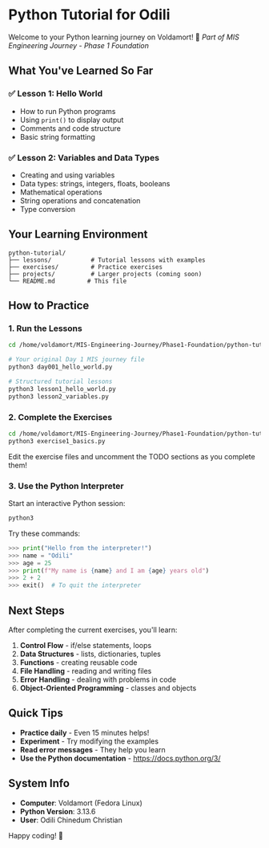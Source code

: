 # Python Tutorial for Odili

Welcome to your Python learning journey on Voldamort! 🐍
*Part of MIS Engineering Journey - Phase 1 Foundation*

## What You've Learned So Far

### ✅ Lesson 1: Hello World
- How to run Python programs
- Using `print()` to display output
- Comments and code structure
- Basic string formatting

### ✅ Lesson 2: Variables and Data Types
- Creating and using variables
- Data types: strings, integers, floats, booleans
- Mathematical operations
- String operations and concatenation
- Type conversion

## Your Learning Environment

```
python-tutorial/
├── lessons/           # Tutorial lessons with examples
├── exercises/         # Practice exercises
├── projects/          # Larger projects (coming soon)
└── README.md         # This file
```

## How to Practice

### 1. Run the Lessons
```bash
cd /home/voldamort/MIS-Engineering-Journey/Phase1-Foundation/python-tutorial/lessons

# Your original Day 1 MIS journey file
python3 day001_hello_world.py

# Structured tutorial lessons
python3 lesson1_hello_world.py
python3 lesson2_variables.py
```

### 2. Complete the Exercises
```bash
cd /home/voldamort/MIS-Engineering-Journey/Phase1-Foundation/python-tutorial/exercises
python3 exercise1_basics.py
```

Edit the exercise files and uncomment the TODO sections as you complete them!

### 3. Use the Python Interpreter
Start an interactive Python session:
```bash
python3
```

Try these commands:
```python
>>> print("Hello from the interpreter!")
>>> name = "Odili"
>>> age = 25
>>> print(f"My name is {name} and I am {age} years old")
>>> 2 + 2
>>> exit()  # To quit the interpreter
```

## Next Steps

After completing the current exercises, you'll learn:

1. **Control Flow** - if/else statements, loops
2. **Data Structures** - lists, dictionaries, tuples
3. **Functions** - creating reusable code
4. **File Handling** - reading and writing files
5. **Error Handling** - dealing with problems in code
6. **Object-Oriented Programming** - classes and objects

## Quick Tips

- **Practice daily** - Even 15 minutes helps!
- **Experiment** - Try modifying the examples
- **Read error messages** - They help you learn
- **Use the Python documentation** - https://docs.python.org/3/

## System Info

- **Computer**: Voldamort (Fedora Linux)
- **Python Version**: 3.13.6
- **User**: Odili Chinedum Christian

Happy coding! 🚀
